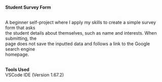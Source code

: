 **Student Survey Form**<br><br>

A beginner self-project where I apply my skills to create a simple survey form that asks<br> 
the student details about themselves, such as name and interests. When submitting, the<br>
page does not save the inputted data and follows a link to the Google search engine<br>
homepage. <br><br>

**Tools Used**<br>
VSCode IDE (Version 1.67.2)
